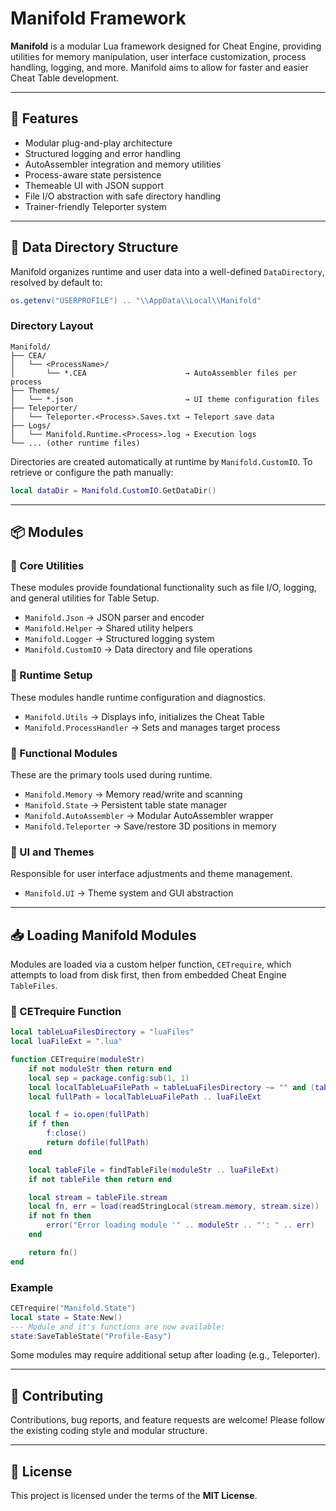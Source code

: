 # Manifold Framework

**Manifold** is a modular Lua framework designed for Cheat Engine, providing utilities for memory manipulation, user interface customization, process handling, logging, and more. Manifold aims to allow for faster and easier Cheat Table development.

---

## 🚀 Features

- Modular plug-and-play architecture
- Structured logging and error handling
- AutoAssembler integration and memory utilities
- Process-aware state persistence
- Themeable UI with JSON support
- File I/O abstraction with safe directory handling
- Trainer-friendly Teleporter system

---

## 📁 Data Directory Structure

Manifold organizes runtime and user data into a well-defined `DataDirectory`, resolved by default to:

```lua
os.getenv("USERPROFILE") .. "\\AppData\\Local\\Manifold"
```

### Directory Layout
```
Manifold/
├── CEA/
│   └── <ProcessName>/
│       └── *.CEA                      → AutoAssembler files per process
├── Themes/
│   └── *.json                         → UI theme configuration files
├── Teleporter/
│   └── Teleporter.<Process>.Saves.txt → Teleport save data
├── Logs/
│   └── Manifold.Runtime.<Process>.log → Execution logs
└── ... (other runtime files)
```

Directories are created automatically at runtime by `Manifold.CustomIO`. To retrieve or configure the path manually:

```lua
local dataDir = Manifold.CustomIO.GetDataDir()
```

---


## 📦 Modules

### 🔧 Core Utilities
These modules provide foundational functionality such as file I/O, logging, and general utilities for Table Setup.

- `Manifold.Json` → JSON parser and encoder
- `Manifold.Helper` → Shared utility helpers
- `Manifold.Logger` → Structured logging system
- `Manifold.CustomIO` → Data directory and file operations

### 🧰 Runtime Setup
These modules handle runtime configuration and diagnostics.

- `Manifold.Utils` → Displays info, initializes the Cheat Table
- `Manifold.ProcessHandler` → Sets and manages target process

### 🧠 Functional Modules
These are the primary tools used during runtime.

- `Manifold.Memory` → Memory read/write and scanning
- `Manifold.State` → Persistent table state manager
- `Manifold.AutoAssembler` → Modular AutoAssembler wrapper
- `Manifold.Teleporter` → Save/restore 3D positions in memory

### 🎨 UI and Themes
Responsible for user interface adjustments and theme management.

- `Manifold.UI` → Theme system and GUI abstraction

---

## 📥 Loading Manifold Modules

Modules are loaded via a custom helper function, `CETrequire`, which attempts to load from disk first, then from embedded Cheat Engine `TableFiles`.

### 🔁 CETrequire Function

```lua
local tableLuaFilesDirectory = "luaFiles"
local luaFileExt = ".lua"

function CETrequire(moduleStr)
    if not moduleStr then return end
    local sep = package.config:sub(1, 1)
    local localTableLuaFilePath = tableLuaFilesDirectory ~= "" and (tableLuaFilesDirectory .. sep .. moduleStr) or moduleStr
    local fullPath = localTableLuaFilePath .. luaFileExt

    local f = io.open(fullPath)
    if f then
        f:close()
        return dofile(fullPath)
    end

    local tableFile = findTableFile(moduleStr .. luaFileExt)
    if not tableFile then return end

    local stream = tableFile.stream
    local fn, err = load(readStringLocal(stream.memory, stream.size))
    if not fn then
        error("Error loading module '" .. moduleStr .. "': " .. err)
    end

    return fn()
end
```

### Example
```lua
CETrequire("Manifold.State")
local state = State:New()
--- Module and it's functions are now available:
state:SaveTableState("Profile-Easy")
```

Some modules may require additional setup after loading (e.g., Teleporter).

---

## 🤝 Contributing

Contributions, bug reports, and feature requests are welcome! Please follow the existing coding style and modular structure.

---

## 📜 License

This project is licensed under the terms of the **MIT License**.
